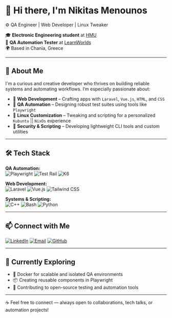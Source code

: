 # 👋 Hi there, I'm Nikitas Menounos

⚙️ QA Engineer | Web Developer | Linux Tweaker

🎓 **Electronic Engineering student** at [HMU](https://ee.hmu.gr/en/home/)  
💼 **QA Automation Tester** at [LearnWorlds](https://www.learnworlds.com/)  
🌍 Based in Chania, Greece

---

## 🧠 About Me

I'm a curious and creative developer who thrives on building reliable systems and automating workflows. I’m especially passionate about:

- 🔧 **Web Development** – Crafting apps with `Laravel`, `Vue.js`, `HTML`, and `CSS`
- 🤖 **QA Automation** – Designing robust test suites using tools like `Playwright`
- 🐧 **Linux Customization** – Tweaking and scripting for a personalized `Kubuntu`   || `NixOs` experience
- 🔐 **Security & Scripting** – Developing lightweight CLI tools and custom utilities

---


## 🛠️ Tech Stack

**QA Automation:**  
![Playwright](https://img.shields.io/badge/-Playwright-2EAD33?logo=playwright&logoColor=white)
![Test Rail](https://img.shields.io/badge/-Cypress-17202C?logo=cypress&logoColor=white)
![K6](https://img.shields.io/badge/-k6-7D64FF?logo=k6&logoColor=white)

**Web Development:**  
![Laravel](https://img.shields.io/badge/-Laravel-FF2D20?logo=laravel&logoColor=white)
![Vue.js](https://img.shields.io/badge/-Vue.js-4FC08D?logo=vuedotjs&logoColor=white)
![Tailwind CSS](https://img.shields.io/badge/-Tailwind_CSS-06B6D4?logo=tailwindcss&logoColor=white)

**Systems & Scripting:**  
![C++](https://img.shields.io/badge/-C++-00599C?logo=c%2B%2B&logoColor=white)
![Bash](https://img.shields.io/badge/-Bash-4EAA25?logo=gnu-bash&logoColor=white)
![Python](https://img.shields.io/badge/-Python-3776AB?logo=python&logoColor=white)

---

## 📫 Connect with Me

[![LinkedIn](https://img.shields.io/badge/LinkedIn-nikmenou-0077B5?logo=linkedin)](https://www.linkedin.com/in/nikmenou)
[![Email](https://img.shields.io/badge/Email-menounosnikitas%40gmail.com-D14836?logo=gmail)](mailto:menounosnikitas@gmail.com)
[![GitHub](https://img.shields.io/badge/GitHub-nikitasmen-181717?logo=github)](https://github.com/nikitasmen)

---

## 🧭 Currently Exploring

- 🐳 Docker for scalable and isolated QA environments
- 📦 Creating reusable components in Playwright
- 🌱 Contributing to open-source testing and automation tools

---

☕ Feel free to connect — always open to collaborations, tech talks, or automation projects!
